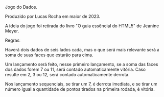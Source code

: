 Jogo do Dados.

Produzido por Lucas Rocha em maior de 2023.

A ideia do jogo foi retirada do livro "O guia essêncial do HTML5" de Jeanine Meyer.

Regras:

Haverá dois dados de seis lados cada, mas o que será mais relevante será a soma de suas faces que estarão para cima.

Um lançamento será feito, nesse primeiro lançamento, se a soma das faces dos dados forem 7 ou 11, será contado automaticamente vitória. Caso resulte em 2, 3 ou 12, será contado automaticamente derrota.

Nos lançamento sequenciais, se tirar um 7, é derrota imediata, e se tirar um número igual a quantidade de pontos tirados na primeira rodada, é vitória.
